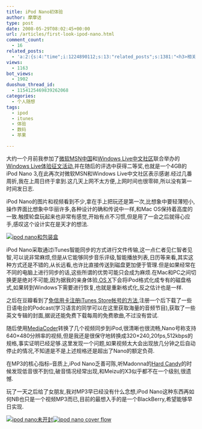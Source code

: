 ```yaml
---
title: iPod Nano初体验
author: 摩摩诘
type: post
date: 2008-05-29T08:02:45+00:00
url: /articles/first-look-ipod-nano.html
comment_count:
  - 16
related_posts:
  - 'a:2:{s:4:"time";i:1224890112;s:13:"related_posts";s:1381:"<h3>相关日志</h3><ul class="related_post"><li><a href="http://www.digglife.cn/articles/itop.html" title="iPod笔记本发布&#8211;iTop">iPod笔记本发布&#8211;iTop</a></li><li><a href="http://www.digglife.cn/articles/%e4%b8%8b%e4%b8%80%e4%bb%a3ipod%e4%b8%93%e5%88%a9%e5%8f%91%e5%b8%83%e8%a7%a6%e6%91%b8%e6%9d%bf%e5%9c%a8%e8%83%8c%e5%90%8e.html" title="下一代iPod专利发布,触摸板在背后!!!">下一代iPod专利发布,触摸板在背后!!!</a></li><li><a href="http://www.digglife.cn/articles/enjoy-wlw-technical-preview.html" title="Window Live Writer技术预览版下载和体验">Window Live Writer技术预览版下载和体验</a></li><li><a href="http://www.digglife.cn/articles/firefox3rc1-download-improvements.html" title="Firefox 3 RC1发布,绿色便携版下载">Firefox 3 RC1发布,绿色便携版下载</a></li><li><a href="http://www.digglife.cn/articles/alternative-for-windows-live-writer-juziyue.html" title="菊子曰博客离线编辑器Alpha 3 SP1评测">菊子曰博客离线编辑器Alpha 3 SP1评测</a></li><li><a href="http://www.digglife.cn/articles/firefox3-beta5.html" title="Firefox 3 Beta 5发布,绿色便携版下载">Firefox 3 Beta 5发布,绿色便携版下载</a></li><li><a href="http://www.digglife.cn/articles/firefox3-beta4.html" title="Firefox 3 beta 4发布,改进一览">Firefox 3 beta 4发布,改进一览</a></li></ul>";}'
views:
  - 1163
bot_views:
  - 1902
duoshuo_thread_id:
  - 1154125469839262068
categories:
  - 个人随想
tags:
  - ipod
  - itunes
  - 体验
  - 数码
  - 苹果

---
```

大约一个月前我参加了<a title="微软MSN中国" href="http://cn.msn.com/" target="_blank">微软MSN中国</a>和<a title="Windows Live中文社区" href="http://forum.livesino.net/" target="_blank">Windows Live中文社区</a>联合举办的<a title="Windows Live体验征文活动" href="http://forum.livesino.net/thread-1388-1-2.html" target="_blank">Windows Live体验征文活动</a>,并在随后的评选中获得二等奖,也就是一个4GB的iPod Nano 3,在此再次对微软MSN和Windows Live中文社区表示感谢.经过几番周折,我在上周日终于拿到.这几天上网不太方便,上网时间也很零碎,所以没有第一时间发日志.

<!--more-->

iPod Nano的图片和视频看到不少,拿在手上把玩还是第一次,比想象中要轻薄短小,操作界面比想象中华丽许多,各种设计的确和传说中一样,和Mac OS保持着高度的一致.触摸轮盘玩起来也非常有感觉,开始有点不习惯,但是用了一会之后就得心应手,感叹这个设计实在是天才的想法.

<a href="http://www.bababian.com/photozoom.sl?pictureid=E902EDF635691907E6C393A7491E4E7CDT&size=5&viewID=B1E9FC10C6126F1235669209174F8D53UR" target="_blank"><img class="alignnone" src="https://www.digglife.net/qiniu/2539/image/c39c12fd00ab501e949799172a07dc94.jpg" alt="ipod nano和包装盒" /></a>

iPod Nano采取通过iTunes智能同步的方式进行文件传输,这一点仁者见仁智者见智,可以说非常麻烦,但是从它能够同步音乐评级,智能播放列表,日历等来看,其实这种方式还是不错的,从长远看,也许比直接传送到磁盘更加便于管理.但是如果经常在不同的电脑上进行同步的话,这些所谓的优势可能只会成为麻烦.在Mac和PC之间切换更是绝对不可能,因为据我的亲身体验,<a title="OS X" href="https://www.digglife.net/articles/install-leopard-on-pc.html" target="_blank">OS X</a>下会将iPod格式化成专有的磁盘格式,如果转到Windows下需要进行恢复,也就是重新格式化,反之估计也是一样.

之后在豆瓣看到了<a title="免信用卡注册iTunes Store帐号的方法" href="http://www.douban.com/group/topic/2238612/" target="_blank">免信用卡注册iTunes Store帐号的方法</a>,注册一个后下载了一些日语电台的Podcast(学习语言的同学可以在这里获取海量的音频节目),获取了一些英文专辑的封面,据说还能免费下载每周的免费歌曲,不过没有尝试.

随后使用<a title="MediaCoder" href="http://mediacoder.sourceforge.net/index_zh.htm" target="_blank">MediaCoder</a>转换了几个视频同步到iPod,很清晰也很流畅,Nano号称支持640×480分辨率的视频,但是我还是很保守地转换成320×240,20fps,512kbps的规格,事实证明已经足够.这里发现一个问题,如果视频太大会出现放几分钟之后自动停止的情况,不知道是不是上述规格还是超出了Nano的额定负荷.

在MP3的核心指标&#8211;音质上,iPod Nano乏善可陈,听Madonna的<a title="Hard Candy" href="http://www.douban.com/subject/3010150/" target="_blank">Hard Candy</a>的时候发现低音很不到位,破音情况经常出现,和Meizu的X3似乎都不在一个级别,很遗憾.

玩了一天之后给了女朋友,我对MP3早已经没有什么念想,iPod Nano这种东西再如何NB也只是一个视频MP3而已,目前的最想入手的是一个BlackBerry,希望能够早日实现.

[<img class="alignnone" src="https://www.digglife.net/qiniu/2539/image/2713afc2f8dcb338fadf0b9cbbe0f419.jpg" alt="ipod nano未开封" />][1][<img class="alignnone" src="http://digglife.qiniudn.com/qiniu/2539/image/2aac8a63bad8d8d4010747adea23f21c.jpg" alt="ipod nano cover flow" />][2]

 [1]: http://photo1.bababian.com/upload11/20080602/4871BE694062B3372AC258D2E29D8D2D.jpg
 [2]: http://photo1.bababian.com/upload11/20080602/A06D8927329323C063592BE05F23FC3F.jpg

